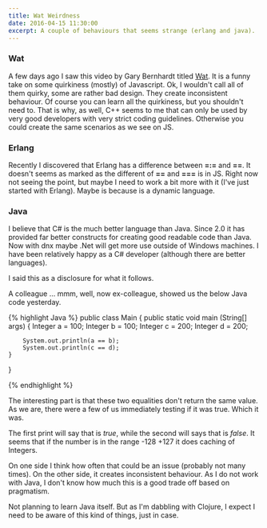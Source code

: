 ```yaml
---
title: Wat Weirdness
date: 2016-04-15 11:30:00
excerpt: A couple of behaviours that seems strange (erlang and java).
---
```


### Wat

A few days ago I saw this video by Gary Bernhardt titled <a href="https://www.destroyallsoftware.com/talks/wat">Wat</a>. It is a funny take on some quirkiness (mostly) of Javascript. Ok, I wouldn't call all of them quirky, some are rather bad design. They create inconsistent behaviour. Of course you can learn all the quirkiness, but you shouldn't need to. That is why, as well, C++ seems to me that can only be used by very good developers with very strict coding guidelines. Otherwise you could create the same scenarios as we see on JS.

### Erlang

Recently I discovered that Erlang has a difference between **=:=** and **==**. It doesn't seems as marked as the different of **==** and **===** is in JS. Right now not seeing the point, but maybe I need to work a bit more with it (I've just started with Erlang). Maybe is because is a dynamic language.

### Java

I believe that C# is the much better language than Java. Since 2.0 it has provided far better constructs for creating good readable code than Java. Now with dnx maybe .Net will get more use outside of Windows machines. I have been relatively happy as a C# developer (although there are better languages).

I said this as a disclosure for what it follows.

A colleague ... mmm, well, now ex-colleague, showed us the below Java code yesterday.

{% highlight Java %}
public class Main 
{
	public static void main (String[] args)
	{
		Integer a = 100;
		Integer b = 100;
		Integer c = 200;
		Integer d = 200;

		System.out.println(a == b);
		System.out.println(c == d);
	}
}

{% endhighlight %}

The interesting part is that these two equalities don't return the same value.
As we are, there were a few of us immediately testing if it was true. Which it was.

The first print will say that is *true*, while the second will says that is *false*. It seems that if the number is in the range -128 +127 it does caching of Integers.

On one side I think how often that could be an issue (probably not many times). On the other side, it creates inconsistent behaviour. As I do not work with Java, I don't know how much this is a good trade off based on pragmatism.

Not planning to learn Java itself. But as I'm dabbling with Clojure, I expect I need to be aware of this kind of things, just in case.
